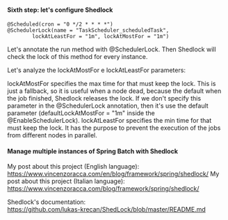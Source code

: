 #### Sixth step: let's configure Shedlock

    @Scheduled(cron = "0 */2 * * * *")
    @SchedulerLock(name = "TaskScheduler_scheduledTask",
            lockAtLeastFor = "1m", lockAtMostFor = "1m")

Let's annotate the run method with @SchedulerLock. Then Shedlock will check the lock of this method for every instance.

Let's analyze the lockAtMostFor e lockAtLeastFor parameters:

lockAtMostFor specifies the max time for that must keep the lock. This is just a fallback, so it is useful when a node dead, because the default when the job finished, Shedlock releases the lock. If we don't specify this parameter in the @SchedulerLock annotation, then it's use the default parameter (defaultLockAtMostFor = "1m" inside the @EnableSchedulerLock).
lockAtLeastFor specifies the min time for that must keep the lock. It has the purpose to prevent the execution of the jobs from different nodes in parallel.

#### Manage multiple instances of Spring Batch with Shedlock

My post about this project (English language): https://www.vincenzoracca.com/en/blog/framework/spring/shedlock/
My post about this project (Italian language): https://www.vincenzoracca.com/blog/framework/spring/shedlock/

Shedlock's documentation:\
https://github.com/lukas-krecan/ShedLock/blob/master/README.md

